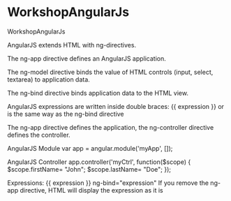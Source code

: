 # WorkshopAngularJs
WorkshopAngularJs

AngularJS extends HTML with ng-directives.

The ng-app directive defines an AngularJS application.

The ng-model directive binds the value of HTML controls (input, select, textarea) to application data.

The ng-bind directive binds application data to the HTML view.

AngularJS expressions are written inside double braces: {{ expression }} or is the same way as the ng-bind directive

The ng-app directive defines the application, the ng-controller directive defines the controller.

AngularJS Module
var app = angular.module('myApp', []);

AngularJS Controller
app.controller('myCtrl', function($scope) {
    $scope.firstName= "John";
    $scope.lastName= "Doe";
});

Expressions:
{{ expression }}
ng-bind="expression"
If you remove the ng-app directive, HTML will display the expression as it is
